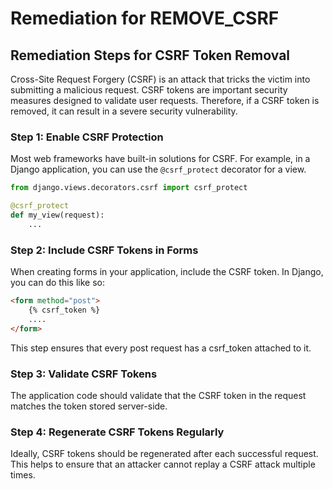 # Remediation for REMOVE_CSRF

## Remediation Steps for CSRF Token Removal

Cross-Site Request Forgery (CSRF) is an attack that tricks the victim into submitting a malicious request. CSRF tokens are important security measures designed to validate user requests. Therefore, if a CSRF token is removed, it can result in a severe security vulnerability. 

### Step 1: Enable CSRF Protection

Most web frameworks have built-in solutions for CSRF. For example, in a Django application, you can use the `@csrf_protect` decorator for a view.

```python
from django.views.decorators.csrf import csrf_protect

@csrf_protect
def my_view(request):
    ...
```

### Step 2: Include CSRF Tokens in Forms

When creating forms in your application, include the CSRF token. In Django, you can do this like so:

```html
<form method="post">
    {% csrf_token %}
    ....
</form>
```
This step ensures that every post request has a csrf_token attached to it.

### Step 3: Validate CSRF Tokens

The application code should validate that the CSRF token in the request matches the token stored server-side.

### Step 4: Regenerate CSRF Tokens Regularly

Ideally, CSRF tokens should be regenerated after each successful request. This helps to ensure that an attacker cannot replay a CSRF attack multiple times.